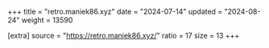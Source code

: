+++
title = "retro.maniek86.xyz"
date = "2024-07-14"
updated = "2024-08-24"
weight = 13590

[extra]
source = "https://retro.maniek86.xyz/"
ratio = 17
size = 13
+++
